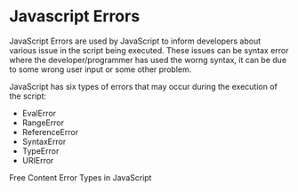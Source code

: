 # Javascript Errors

JavaScript Errors are used by JavaScript to inform developers about various issue in the script being executed. These issues can be syntax error where the developer/programmer has used the worng syntax, it can be due to some wrong user input or some other problem.

JavaScript has six types of errors that may occur during the execution of the script:

* EvalError
* RangeError
* ReferenceError
* SyntaxError
* TypeError
* URIError

<ResourceGroupTitle>Free Content</ResourceGroupTitle>
<BadgeLink colorScheme='yellow' badgeText='Read' href='https://blog.bitsrc.io/types-of-native-errors-in-javascript-you-must-know-b8238d40e492'>Error Types in JavaScript</BadgeLink>
